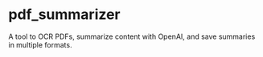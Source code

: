 # pdf_summarizer
A tool to OCR PDFs, summarize content with OpenAI, and save summaries in multiple formats.
